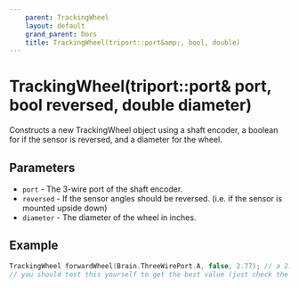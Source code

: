 ```yaml
---
    parent: TrackingWheel
    layout: default
    grand_parent: Docs
    title: TrackingWheel(triport::port&amp;, bool, double)
---
```

# TrackingWheel(triport::port& port, bool reversed, double diameter)
Constructs a new TrackingWheel object using a shaft encoder, a boolean for if the sensor is reversed, and a diameter for the wheel.

## Parameters
- `port` - The 3-wire port of the shaft encoder.
- `reversed` - If the sensor angles should be reversed. (i.e. if the sensor is mounted upside down)
- `diameter` - The diameter of the wheel in inches.

## Example
```cpp
TrackingWheel forwardWheel(Brain.ThreeWirePort.A, false, 2.77); // a 2.75 omni, but 2.77 is a better approximation because of some random factor or something
// you should test this yourself to get the best value (just check the odometry values and see if they are correct)
```
